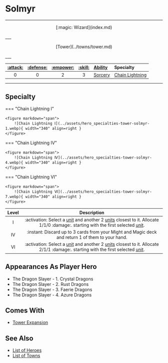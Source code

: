 # Solmyr

___
<p style="text-align: center;" markdown>[:magic: Wizard](index.md)</p>
___
<p style="text-align: center;" markdown>[Tower](../towns/tower.md)</p>
___

| [:attack:](../statistics/attack.md) | [:defense:](../statistics/defense.md) | [:empower:](../statistics/power.md) | [:skill:](../statistics/knowledge.md) | [Ability](../abilities/index.md) | Specialty |
| :---: | :---: | :---: | :---: | :--- | :--- |
| 0 | 0 | 2 | 3 | [Sorcery](../abilities/sorcery.md) | [Chain Lightning](#specialty) |

___


## Specialty

=== "Chain Lightning Ⅰ"

    <figure markdown="span">
        ![Chain Lightning Ⅰ](../assets/hero_specialties-tower-solmyr-1.webp){ width="340" align=right }
    </figure>

=== "Chain Lightning Ⅳ"

    <figure markdown="span">
        ![Chain Lightning Ⅳ](../assets/hero_specialties-tower-solmyr-4.webp){ width="340" align=right }
    </figure>

=== "Chain Lightning Ⅵ"

    <figure markdown="span">
        ![Chain Lightning Ⅵ](../assets/hero_specialties-tower-solmyr-7.webp){ width="340" align=right }
    </figure>


| Level | Description |
| :---: | :---: |
| Ⅰ | :activation: Select a [unit](../units/index.md) and another 2 [units](../units/index.md) closest to it. Allocate 1/1/0 :damage:. starting with the first selected [unit](../units/index.md). |
| Ⅳ | :instant: Discard up to 3 cards from your Might and Magic deck and return 1 of them to your hand. |
| Ⅵ | :activation: Select a [unit](../units/index.md) and another 2 [units](../units/index.md) closest to it. Allocate 2/1/1 :damage:. starting with the first selected [unit](../units/index.md). |


## Appearances As Player Hero

- The Dragon Slayer - 1. Crystal Dragons
- The Dragon Slayer - 2. Rust Dragons
- The Dragon Slayer - 3. Faerie Dragons
- The Dragon Slayer - 4. Azure Dragons


## Comes With

- [Tower Expansion](../content.md)


## See Also

- [List of Heroes](index.md)
- [List of Towns](../towns/index.md)

